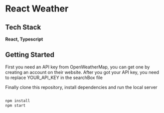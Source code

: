 # React Weather



## Tech Stack

**React, Typescript**



## Getting Started

First you need an API key from OpenWeatherMap, you can get one by creating an account on their website.
After you got your API key, you need to replace YOUR_API_KEY  in the searchBox file

Finally clone this repository, install dependencies and run the local server



```bash

npm install
npm start
```
